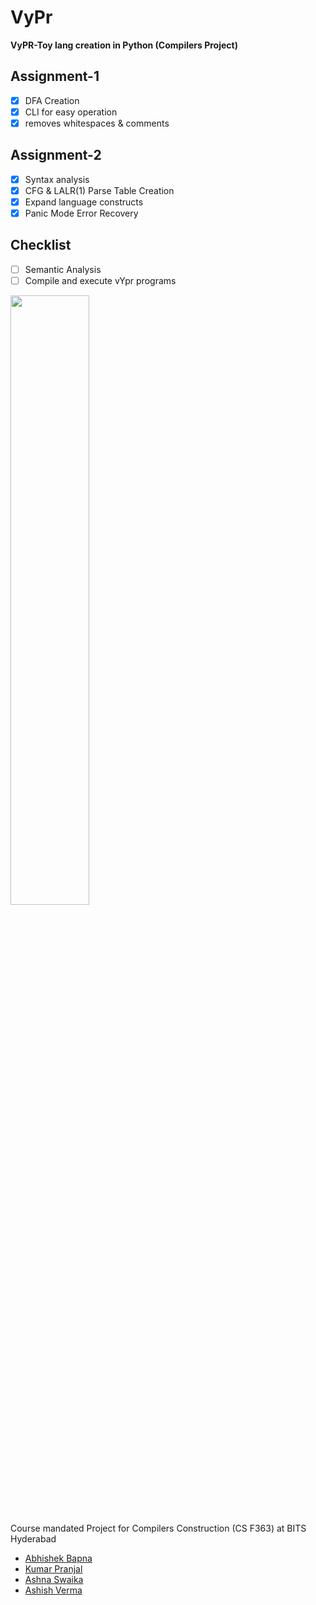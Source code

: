 # VyPr

**VyPR-Toy lang creation in Python (Compilers Project)**

## Assignment-1

- [X] DFA Creation
- [X] CLI for easy operation
- [X] removes whitespaces & comments

## Assignment-2

- [X] Syntax analysis
- [X] CFG & LALR(1) Parse Table Creation
- [X] Expand language constructs
- [X] Panic Mode Error Recovery

## Checklist

- [ ] Semantic Analysis
- [ ] Compile and execute vYpr programs

<img src="CLI.JPEG" width=50%>

Course mandated Project for Compilers Construction (CS F363) at BITS Hyderabad

- [Abhishek Bapna](https://github.com/LuciFR1809)
- [Kumar Pranjal](https://github.com/kpranjal2047)
- [Ashna Swaika](https://github.com/ash9swaika)
- [Ashish Verma](https://github.com/brickster241)
